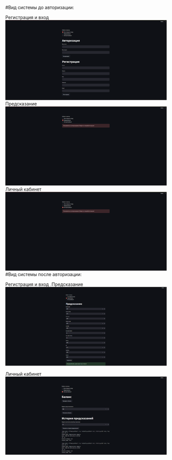 #Вид системы до авторизации:

Регистрация и вход
![img.png](img.png)
Предсказание
![img_1.png](img_1.png)
Личный кабинет
![img_2.png](img_2.png)
#Вид системы после авторизации:

Регистрация и вход
![img_3.png](img_3.png)
Предсказание
![img_5.png](img_5.png)

Личный кабинет
![img_4.png](img_4.png)